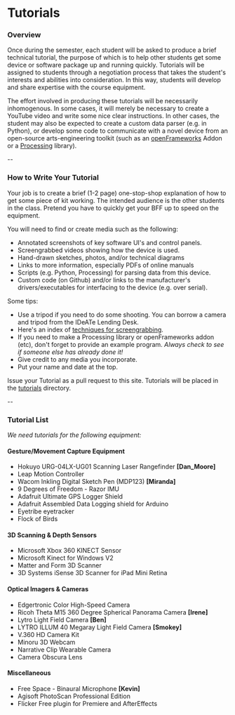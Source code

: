 # Tutorials

### Overview

Once during the semester, each student will be asked to produce a brief technical tutorial, the purpose of which is to help other students get some device or software package up and running quickly. Tutorials will be assigned to students through a negotiation process that takes the student's interests and abilities into consideration. In this way, students will develop and share expertise with the course equipment. 

The effort involved in producing these tutorials will be necessarily inhomogenous. In some cases, it will merely be necessary to create a YouTube video and write some nice clear instructions. In other cases, the student may also be expected to create a custom data parser (e.g. in Python), or develop some code to communicate with a novel device from an open-source arts-engineering toolkit (such as an [openFrameworks](http://openframeworks.cc) Addon or a [Processing](http://processing.org) library).

--

### How to Write Your Tutorial

Your job is to create a brief (1-2 page) one-stop-shop explanation of how to get some piece of kit working. The intended audience is the other students in the class. Pretend you have to quickly get your BFF up to speed on the equipment. 

You will need to find or create media such as the following: 

* Annotated screenshots of key software UI's and control panels.
* Screengrabbed videos showing how the device is used.
* Hand-drawn sketches, photos, and/or technical diagrams
* Links to more information, especially PDFs of online manuals
* Scripts (e.g. Python, Processing) for parsing data from this device.
* Custom code (on Github) and/or links to the manufacturer's drivers/executables for interfacing to the device (e.g. over serial).

Some tips: 
* Use a tripod if you need to do some shooting. You can borrow a camera and tripod from the IDeATe Lending Desk. 
* Here's an index of [techniques for screengrabbing](screengrabs.md). 
* If you need to make a Processing library or openFrameworks addon (etc), don't forget to provide an example program. *Always check to see if someone else has already done it!*
* Give credit to any media you incorporate. 
* Put your name and date at the top. 

Issue your Tutorial as a pull request to this site. Tutorials will be placed in the [tutorials](tutorials/) directory.

-- 

### Tutorial List

*We need tutorials for the following equipment:*

#### Gesture/Movement Capture Equipment

* Hokuyo URG-04LX-UG01 Scanning Laser Rangefinder **[Dan_Moore]**
* Leap Motion Controller
* Wacom Inkling Digital Sketch Pen (MDP123) **[Miranda]**
* 9 Degrees of Freedom - Razor IMU
* Adafruit Ultimate GPS Logger Shield
* Adafruit Assembled Data Logging shield for Arduino
* Eyetribe eyetracker
* Flock of Birds

#### 3D Scanning & Depth Sensors

* Microsoft Xbox 360 KINECT Sensor 
* Microsoft Kinect for Windows V2
* Matter and Form 3D Scanner
* 3D Systems iSense 3D Scanner for iPad Mini Retina

#### Optical Imagers & Cameras

* Edgertronic Color High-Speed Camera
* Ricoh Theta M15 360 Degree Spherical Panorama Camera **[Irene]**
* Lytro Light Field Camera  **[Ben]**
* LYTRO ILLUM 40 Megaray Light Field Camera **[Smokey]**
* V.360 HD Camera Kit
* Minoru 3D Webcam
* Narrative Clip Wearable Camera
* Camera Obscura Lens

#### Miscellaneous

* Free Space - Binaural Microphone **[Kevin]**
* Agisoft PhotoScan Professional Edition
* Flicker Free plugin for Premiere and AfterEffects
